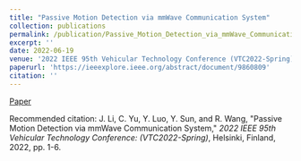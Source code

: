 ```yaml
---
title: "Passive Motion Detection via mmWave Communication System"
collection: publications
permalink: /publication/Passive_Motion_Detection_via_mmWave_Communication_System
excerpt: ''
date: 2022-06-19
venue: '2022 IEEE 95th Vehicular Technology Conference (VTC2022-Spring)'
paperurl: 'https://ieeexplore.ieee.org/abstract/document/9860809'
citation: ''
---
```



[Paper](http://yfsun0327.github.io/files/Passive_Motion_Detection_via_mmWave_Communication_System.pdf)

Recommended citation: J. Li, C. Yu, Y. Luo, Y. Sun, and R. Wang, "Passive Motion Detection via mmWave Communication System," <i>2022 IEEE 95th Vehicular Technology Conference: (VTC2022-Spring)</i>, Helsinki, Finland, 2022, pp. 1-6.

